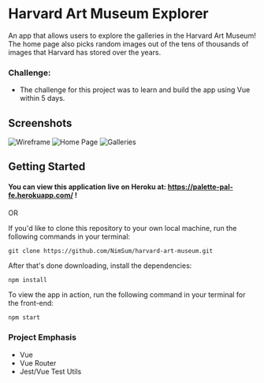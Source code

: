 # Harvard Art Museum Explorer
  An app that allows users to explore the galleries in the Harvard Art Museum! The home page also picks random images out of the tens of thousands of images that Harvard has stored over the years.
  
### Challenge:
  - The challenge for this project was to learn and build the app using Vue within 5 days. 
  
## Screenshots

![Wireframe](https://user-images.githubusercontent.com/22114952/62012725-213dbf80-b147-11e9-8517-f87f096ef9d3.png)
![Home Page](https://user-images.githubusercontent.com/22114952/62174623-dca55600-b2f7-11e9-8d25-e6c1b84aa6c0.png)
![Galleries](https://user-images.githubusercontent.com/22114952/62174622-dca55600-b2f7-11e9-8cca-000e8008e750.png)

## Getting Started

#### You can view this application live on Heroku at: https://palette-pal-fe.herokuapp.com/ !

OR

If you'd like to clone this repository to your own local machine, run the following commands in your terminal:

```shell
git clone https://github.com/NimSum/harvard-art-museum.git
```

After that's done downloading, install the dependencies:
```shell
npm install
```

To view the app in action, run the following command in your terminal for the front-end:

```bash
npm start
```

### Project Emphasis
- Vue
- Vue Router
- Jest/Vue Test Utils
